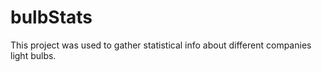 # bulbStats
This project was used to gather statistical info about different companies light bulbs. 
